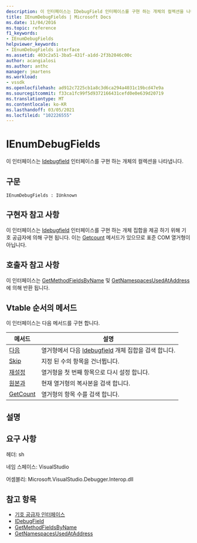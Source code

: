 ```yaml
---
description: 이 인터페이스는 IDebugField 인터페이스를 구현 하는 개체의 컬렉션을 나타냅니다.
title: IEnumDebugFields | Microsoft Docs
ms.date: 11/04/2016
ms.topic: reference
f1_keywords:
- IEnumDebugFields
helpviewer_keywords:
- IEnumDebugFields interface
ms.assetid: 403c2a51-3ba5-431f-a1dd-2f3b2046c00c
author: acangialosi
ms.author: anthc
manager: jmartens
ms.workload:
- vssdk
ms.openlocfilehash: ad912c7225cb1a8c3d6ca294a4031c19bcd47e9a
ms.sourcegitcommit: f33ca1fc99f5d9372166431cefd0e0e639d20719
ms.translationtype: MT
ms.contentlocale: ko-KR
ms.lasthandoff: 03/05/2021
ms.locfileid: "102226555"
---
```

# <a name="ienumdebugfields"></a>IEnumDebugFields
이 인터페이스는 [Idebugfield](../../../extensibility/debugger/reference/idebugfield.md) 인터페이스를 구현 하는 개체의 컬렉션을 나타냅니다.

## <a name="syntax"></a>구문

```
IEnumDebugFields : IUnknown
```

## <a name="notes-for-implementers"></a>구현자 참고 사항
 이 인터페이스는 [Idebugfield](../../../extensibility/debugger/reference/idebugfield.md) 인터페이스를 구현 하는 개체 집합을 제공 하기 위해 기호 공급자에 의해 구현 됩니다. 이는 [Getcount](../../../extensibility/debugger/reference/ienumdebugfields-getcount.md) 메서드가 있으므로 표준 COM 열거형이 아닙니다.

## <a name="notes-for-callers"></a>호출자 참고 사항
 이 인터페이스는 [GetMethodFieldsByName](../../../extensibility/debugger/reference/idebugsymbolprovider-getmethodfieldsbyname.md) 및 [GetNamespacesUsedAtAddress](../../../extensibility/debugger/reference/idebugsymbolprovider-getnamespacesusedataddress.md)에 의해 반환 됩니다.

## <a name="methods-in-vtable-order"></a>Vtable 순서의 메서드
 이 인터페이스는 다음 메서드를 구현 합니다.

|메서드|설명|
|------------|-----------------|
|[다음](../../../extensibility/debugger/reference/ienumdebugfields-next.md)|열거형에서 다음 [Idebugfield](../../../extensibility/debugger/reference/idebugfield.md) 개체 집합을 검색 합니다.|
|[Skip](../../../extensibility/debugger/reference/ienumdebugfields-skip.md)|지정 된 수의 항목을 건너뜁니다.|
|[재설정](../../../extensibility/debugger/reference/ienumdebugfields-reset.md)|열거형을 첫 번째 항목으로 다시 설정 합니다.|
|[원본과](../../../extensibility/debugger/reference/ienumdebugfields-clone.md)|현재 열거형의 복사본을 검색 합니다.|
|[GetCount](../../../extensibility/debugger/reference/ienumdebugfields-getcount.md)|열거형의 항목 수를 검색 합니다.|

## <a name="remarks"></a>설명

## <a name="requirements"></a>요구 사항
 헤더: sh

 네임 스페이스: VisualStudio

 어셈블리: Microsoft.VisualStudio.Debugger.Interop.dll

## <a name="see-also"></a>참고 항목
- [기호 공급자 인터페이스](../../../extensibility/debugger/reference/symbol-provider-interfaces.md)
- [IDebugField](../../../extensibility/debugger/reference/idebugfield.md)
- [GetMethodFieldsByName](../../../extensibility/debugger/reference/idebugsymbolprovider-getmethodfieldsbyname.md)
- [GetNamespacesUsedAtAddress](../../../extensibility/debugger/reference/idebugsymbolprovider-getnamespacesusedataddress.md)
